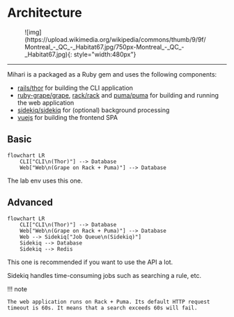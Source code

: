 # Architecture

<figure markdown>
  ![img](https://upload.wikimedia.org/wikipedia/commons/thumb/9/9f/Montreal_-_QC_-_Habitat67.jpg/750px-Montreal_-_QC_-_Habitat67.jpg){: style="width:480px"}
</figure>

---

Mihari is a packaged as a Ruby gem and uses the following components:

- [rails/thor](https://github.com/rails/thor) for building the CLI application
- [ruby-grape/grape](https://github.com/ruby-grape/grape), [rack/rack](https://github.com/rack/rack) and [puma/puma](https://github.com/puma/puma) for building and running the web application
- [sidekiq/sidekiq](https://github.com/sidekiq/sidekiq) for (optional) background processing
- [vuejs](https://github.com/vuejs/) for building the frontend SPA

## Basic

```mermaid
flowchart LR
    CLI["CLI\n(Thor)"] --> Database
    Web["Web\n(Grape on Rack + Puma)"] --> Database
```

The lab env uses this one.

## Advanced

```mermaid
flowchart LR
    CLI["CLI\n(Thor)"] --> Database
    Web["Web\n(Grape on Rack + Puma)"] --> Database
    Web --> Sidekiq["Job Queue\n(Sidekiq)"]
    Sidekiq --> Database
    Sidekiq --> Redis
```

This one is recommended if you want to use the API a lot.

Sidekiq handles time-consuming jobs such as searching a rule, etc.

!!! note

    The web application runs on Rack + Puma. Its default HTTP request timeout is 60s. It means that a search exceeds 60s will fail.
